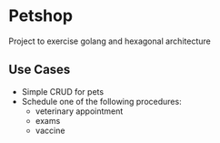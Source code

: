 # Petshop

Project to exercise golang and hexagonal architecture


## Use Cases

* Simple CRUD for pets
* Schedule one of the following procedures:
  * veterinary appointment
  * exams
  * vaccine